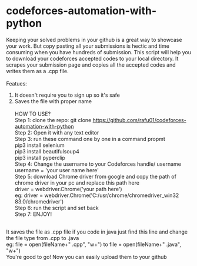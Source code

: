 # codeforces-automation-with-python
Keeping your solved problems in your github is a great way to showcase your work. But copy pasting all your submissions is hectic and time consuming when you have hundreds of submission. This script will help you to download your codeforces accepted codes to your local directory. It scrapes your submission page and copies all the accepted codes and writes them as a .cpp file. <br/> <br/>
Featues: <br/>
1. It doesn't require you to sign up so it's safe <br/>
2. Saves the file with proper name <br/> <br/>
HOW TO USE? <br/>
Step 1: clone the repo:
git clone https://github.com/rafu01/codeforces-automation-with-python <br>
Step 2: Open it with any text editor <br/> 
Step 3: run these command one by one in a command propmt <br/>
pip3 install selenium <br/>
pip3 install beautifulsoup4 <br/>
pip3 install pyperclip <br/> 
Step 4: Change the username to your Codeforces handle/ username <br/>
username = 'your user name here' <br/>
Step 5: download Chrome driver from google and copy the path of chrome driver in your pc and replace this path here <br/>
driver = webdriver.Chrome('your path here') <br/>
eg: driver = webdriver.Chrome('C:/usr/chrome/chromedriver_win32 83.0/chromedriver') <br/>
Step 6: run the script and set back <br/>
Step 7: ENJOY! <br/> 
<br/>
It saves the file as .cpp file if you code in java just find this line and change the file type from .cpp to .java <br/>
eg: file = open(fileName+" .cpp", "w+") to file = open(fileName+" .java", "w+") <br/>
You're good to go! Now you can easily upload them to your github
